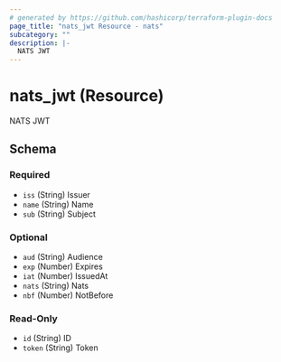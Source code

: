 ```yaml
---
# generated by https://github.com/hashicorp/terraform-plugin-docs
page_title: "nats_jwt Resource - nats"
subcategory: ""
description: |-
  NATS JWT
---
```


# nats_jwt (Resource)

NATS JWT



<!-- schema generated by tfplugindocs -->
## Schema

### Required

- `iss` (String) Issuer
- `name` (String) Name
- `sub` (String) Subject

### Optional

- `aud` (String) Audience
- `exp` (Number) Expires
- `iat` (Number) IssuedAt
- `nats` (String) Nats
- `nbf` (Number) NotBefore

### Read-Only

- `id` (String) ID
- `token` (String) Token
